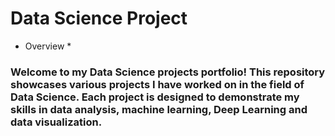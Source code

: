 # Data Science Project

* Overview *

### Welcome to my Data Science projects portfolio! This repository showcases various projects I have worked on in the field of Data Science. Each project is designed to demonstrate my skills in data analysis, machine learning, Deep Learning and data visualization. 


 
